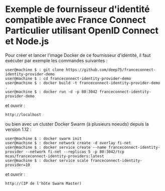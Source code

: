 # Exemple de fournisseur d'identité compatible avec France Connect Particulier utilisant OpenID Connect et Node.js
Pour créer et lancer l'image Docker de ce fournisseur d'identité, il faut exécuter par exemple les commandes suivantes :

    user@machine $ : git clone https://github.com/deep75/franceconnect-identity-provider-demo
    user@machine $ : cd franceconnect-identity-provider-demo
    user@machine $ : docker build -t franceconnect-identity-provider-demo .
    user@machine $ : docker run -d -p 80:3042 franceconnect-identity-provider-demo

et ouvrir :

    http://localhost


ou bien avec un cluster Docker Swarm (à plusieurs noeuds) depuis la version 1.12 :

    user@machine $ : docker swarm init
    user@machine $ : docker network create -d overlay fi-net
    user@machine $ : docker service create --name franceconnect-identity-provider --network fi-net --replicas 5 -p 80:3042/tcp mcas/franceconnect-identity-providers:latest
    user@machine $ : docker service scale franceconnect-identity-provider=10

et ouvrir :

    http://(IP de l'hôte Swarm Master)
